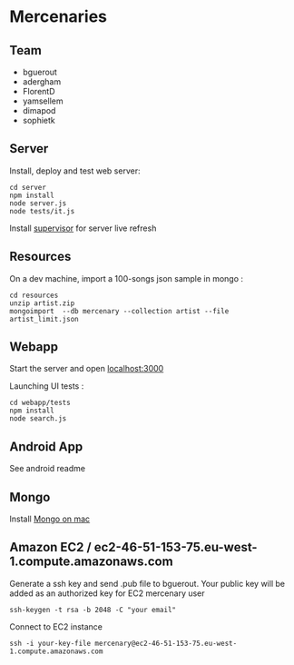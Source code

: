 Mercenaries
===========

Team
----

- bguerout
- adergham
- FlorentD
- yamsellem
- dimapod
- sophietk

Server
------

Install, deploy and test web server:

```
cd server
npm install
node server.js
node tests/it.js
```

Install [supervisor](https://github.com/isaacs/node-supervisor) for server live refresh

Resources
---------

On a dev machine, import a 100-songs json sample in mongo :

```
cd resources
unzip artist.zip
mongoimport  --db mercenary --collection artist --file artist_limit.json
```

Webapp
------

Start the server and open [localhost:3000](http://localhost:3000)

Launching UI tests :
```
cd webapp/tests
npm install
node search.js
```

Android App
-----------
See android readme


Mongo
-----

Install [Mongo on mac](http://shiftcommathree.com/articles/how-to-install-mongodb-on-os-x)


Amazon EC2 / ec2-46-51-153-75.eu-west-1.compute.amazonaws.com
---------
Generate a ssh key and send .pub file to bguerout. 
Your public key will be added as an authorized key for EC2 mercenary user
```
ssh-keygen -t rsa -b 2048 -C "your email"
```
Connect to EC2 instance 
```
ssh -i your-key-file mercenary@ec2-46-51-153-75.eu-west-1.compute.amazonaws.com
```


